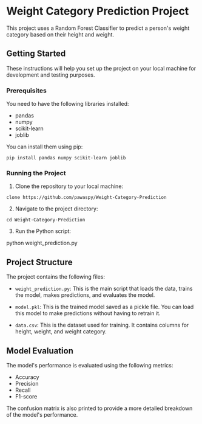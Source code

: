 # Weight Category Prediction Project

This project uses a Random Forest Classifier to predict a person's weight category based on their height and weight.

## Getting Started

These instructions will help you set up the project on your local machine for development and testing purposes.

### Prerequisites

You need to have the following libraries installed:

- pandas
- numpy
- scikit-learn
- joblib

You can install them using pip:

`pip install pandas numpy scikit-learn joblib`

### Running the Project

1. Clone the repository to your local machine:

`clone https://github.com/pawaspy/Weight-Category-Prediction`

2. Navigate to the project directory:

`cd Weight-Category-Prediction`

3. Run the Python script:

python weight_prediction.py

## Project Structure

The project contains the following files:

- `weight_prediction.py`: This is the main script that loads the data, trains the model, makes predictions, and evaluates the model.

- `model.pkl`: This is the trained model saved as a pickle file. You can load this model to make predictions without having to retrain it.

- `data.csv`: This is the dataset used for training. It contains columns for height, weight, and weight category.

## Model Evaluation

The model's performance is evaluated using the following metrics:

- Accuracy
- Precision
- Recall
- F1-score

The confusion matrix is also printed to provide a more detailed breakdown of the model's performance.

